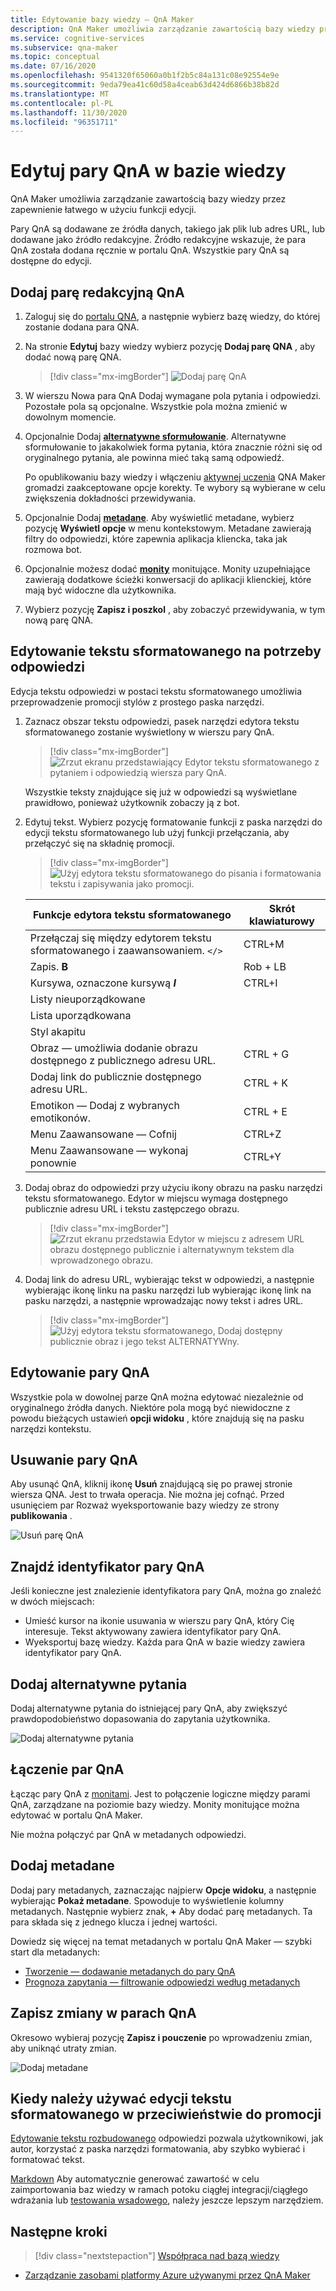 ```yaml
---
title: Edytowanie bazy wiedzy — QnA Maker
description: QnA Maker umożliwia zarządzanie zawartością bazy wiedzy przez zapewnienie łatwego w użyciu funkcji edycji.
ms.service: cognitive-services
ms.subservice: qna-maker
ms.topic: conceptual
ms.date: 07/16/2020
ms.openlocfilehash: 9541320f65060a0b1f2b5c84a131c08e92554e9e
ms.sourcegitcommit: 9eda79ea41c60d58a4ceab63d424d6866b38b82d
ms.translationtype: MT
ms.contentlocale: pl-PL
ms.lasthandoff: 11/30/2020
ms.locfileid: "96351711"
---
```

# <a name="edit-qna-pairs-in-your-knowledge-base"></a>Edytuj pary QnA w bazie wiedzy

QnA Maker umożliwia zarządzanie zawartością bazy wiedzy przez zapewnienie łatwego w użyciu funkcji edycji.

Pary QnA są dodawane ze źródła danych, takiego jak plik lub adres URL, lub dodawane jako źródło redakcyjne. Źródło redakcyjne wskazuje, że para QnA została dodana ręcznie w portalu QnA. Wszystkie pary QnA są dostępne do edycji.

<a name="add-an-editorial-qna-set"></a>

## <a name="add-an-editorial-qna-pair"></a>Dodaj parę redakcyjną QnA

1. Zaloguj się do [portalu QNA](https://www.qnamaker.ai/), a następnie wybierz bazę wiedzy, do której zostanie dodana para QNA.
1. Na stronie **Edytuj** bazy wiedzy wybierz pozycję **Dodaj parę QNA** , aby dodać nową parę QNA.

    > [!div class="mx-imgBorder"]
    > ![Dodaj parę QnA](../media/qnamaker-how-to-edit-kb/add-qnapair.png)

1. W wierszu Nowa para QnA Dodaj wymagane pola pytania i odpowiedzi. Pozostałe pola są opcjonalne. Wszystkie pola można zmienić w dowolnym momencie.

1. Opcjonalnie Dodaj **[alternatywne sformułowanie](../Quickstarts/add-question-metadata-portal.md#add-additional-alternatively-phrased-questions)**. Alternatywne sformułowanie to jakakolwiek forma pytania, która znacznie różni się od oryginalnego pytania, ale powinna mieć taką samą odpowiedź.

    Po opublikowaniu bazy wiedzy i włączeniu [aktywnej uczenia](use-active-learning.md) QNA Maker gromadzi zaakceptowane opcje korekty. Te wybory są wybierane w celu zwiększenia dokładności przewidywania.

1. Opcjonalnie Dodaj **[metadane](../Quickstarts/add-question-metadata-portal.md#add-metadata-to-filter-the-answers)**. Aby wyświetlić metadane, wybierz pozycję **Wyświetl opcje** w menu kontekstowym. Metadane zawierają filtry do odpowiedzi, które zapewnia aplikacja kliencka, taka jak rozmowa bot.

1. Opcjonalnie możesz dodać **[monity](multiturn-conversation.md)** monitujące. Monity uzupełniające zawierają dodatkowe ścieżki konwersacji do aplikacji klienckiej, które mają być widoczne dla użytkownika.

1. Wybierz pozycję **Zapisz i poszkol** , aby zobaczyć przewidywania, w tym nową parę QNA.

## <a name="rich-text-editing-for-answer"></a>Edytowanie tekstu sformatowanego na potrzeby odpowiedzi

Edycja tekstu odpowiedzi w postaci tekstu sformatowanego umożliwia przeprowadzenie promocji stylów z prostego paska narzędzi.

1. Zaznacz obszar tekstu odpowiedzi, pasek narzędzi edytora tekstu sformatowanego zostanie wyświetlony w wierszu pary QnA.

    > [!div class="mx-imgBorder"]
    > ![Zrzut ekranu przedstawiający Edytor tekstu sformatowanego z pytaniem i odpowiedzią wiersza pary QnA.](../media/qnamaker-how-to-edit-kb/rich-text-control-qna-pair-row.png)

    Wszystkie teksty znajdujące się już w odpowiedzi są wyświetlane prawidłowo, ponieważ użytkownik zobaczy ją z bot.

1. Edytuj tekst. Wybierz pozycję formatowanie funkcji z paska narzędzi do edycji tekstu sformatowanego lub użyj funkcji przełączania, aby przełączyć się na składnię promocji.

    > [!div class="mx-imgBorder"]
    > ![Użyj edytora tekstu sformatowanego do pisania i formatowania tekstu i zapisywania jako promocji.](../media/qnamaker-how-to-edit-kb/rich-text-display-image.png)

    |Funkcje edytora tekstu sformatowanego|Skrót klawiaturowy|
    |--|--|
    |Przełączaj się między edytorem tekstu sformatowanego i zaawansowaniem. `</>`|CTRL+M|
    |Zapis. **B**|Rob + LB|
    |Kursywa, oznaczone kursywą **_I_**|CTRL+I|
    |Listy nieuporządkowane||
    |Lista uporządkowana||
    |Styl akapitu||
    |Obraz — umożliwia dodanie obrazu dostępnego z publicznego adresu URL.|CTRL + G|
    |Dodaj link do publicznie dostępnego adresu URL.|CTRL + K|
    |Emotikon — Dodaj z wybranych emotikonów.|CTRL + E|
    |Menu Zaawansowane — Cofnij|CTRL+Z|
    |Menu Zaawansowane — wykonaj ponownie|CTRL+Y|

1. Dodaj obraz do odpowiedzi przy użyciu ikony obrazu na pasku narzędzi tekstu sformatowanego. Edytor w miejscu wymaga dostępnego publicznie adresu URL i tekstu zastępczego obrazu.


    > [!div class="mx-imgBorder"]
    > ![Zrzut ekranu przedstawia Edytor w miejscu z adresem URL obrazu dostępnego publicznie i alternatywnym tekstem dla wprowadzonego obrazu.](../media/qnamaker-how-to-edit-kb/add-image-url-alternate-text.png)

1. Dodaj link do adresu URL, wybierając tekst w odpowiedzi, a następnie wybierając ikonę linku na pasku narzędzi lub wybierając ikonę link na pasku narzędzi, a następnie wprowadzając nowy tekst i adres URL.

    > [!div class="mx-imgBorder"]
    > ![Użyj edytora tekstu sformatowanego, Dodaj dostępny publicznie obraz i jego tekst ALTERNATYWny.](../media/qnamaker-how-to-edit-kb/add-link-to-answer-rich-text-editor.png)

## <a name="edit-a-qna-pair"></a>Edytowanie pary QnA

Wszystkie pola w dowolnej parze QnA można edytować niezależnie od oryginalnego źródła danych. Niektóre pola mogą być niewidoczne z powodu bieżących ustawień **opcji widoku** , które znajdują się na pasku narzędzi kontekstu.

## <a name="delete-a-qna-pair"></a>Usuwanie pary QnA

Aby usunąć QnA, kliknij ikonę **Usuń** znajdującą się po prawej stronie wiersza QNA. Jest to trwała operacja. Nie można jej cofnąć. Przed usunięciem par Rozważ wyeksportowanie bazy wiedzy ze strony **publikowania** .

![Usuń parę QnA](../media/qnamaker-how-to-edit-kb/delete-qnapair.png)

## <a name="find-the-qna-pair-id"></a>Znajdź identyfikator pary QnA

Jeśli konieczne jest znalezienie identyfikatora pary QnA, można go znaleźć w dwóch miejscach:

* Umieść kursor na ikonie usuwania w wierszu pary QnA, który Cię interesuje. Tekst aktywowany zawiera identyfikator pary QnA.
* Wyeksportuj bazę wiedzy. Każda para QnA w bazie wiedzy zawiera identyfikator pary QnA.

## <a name="add-alternate-questions"></a>Dodaj alternatywne pytania

Dodaj alternatywne pytania do istniejącej pary QnA, aby zwiększyć prawdopodobieństwo dopasowania do zapytania użytkownika.

![Dodaj alternatywne pytania](../media/qnamaker-how-to-edit-kb/add-alternate-question.png)

## <a name="linking-qna-pairs"></a>Łączenie par QnA

Łącząc pary QnA z [monitami](multiturn-conversation.md). Jest to połączenie logiczne między parami QnA, zarządzane na poziomie bazy wiedzy. Monity monitujące można edytować w portalu QnA Maker.

Nie można połączyć par QnA w metadanych odpowiedzi.

## <a name="add-metadata"></a>Dodaj metadane

Dodaj pary metadanych, zaznaczając najpierw **Opcje widoku**, a następnie wybierając **Pokaż metadane**. Spowoduje to wyświetlenie kolumny metadanych. Następnie wybierz znak, **+** Aby dodać parę metadanych. Ta para składa się z jednego klucza i jednej wartości.

Dowiedz się więcej na temat metadanych w portalu QnA Maker — szybki start dla metadanych:
* [Tworzenie — dodawanie metadanych do pary QnA](../quickstarts/add-question-metadata-portal.md#add-metadata-to-filter-the-answers)
* [Prognoza zapytania — filtrowanie odpowiedzi według metadanych](../quickstarts/get-answer-from-knowledge-base-using-url-tool.md)

## <a name="save-changes-to-the-qna-pairs"></a>Zapisz zmiany w parach QnA

Okresowo wybieraj pozycję **Zapisz i pouczenie** po wprowadzeniu zmian, aby uniknąć utraty zmian.

![Dodaj metadane](../media/qnamaker-how-to-edit-kb/add-metadata.png)

## <a name="when-to-use-rich-text-editing-versus-markdown"></a>Kiedy należy używać edycji tekstu sformatowanego w przeciwieństwie do promocji

[Edytowanie tekstu rozbudowanego](#add-an-editorial-qna-set) odpowiedzi pozwala użytkownikowi, jak autor, korzystać z paska narzędzi formatowania, aby szybko wybierać i formatować tekst.

[Markdown](../reference-markdown-format.md) Aby automatycznie generować zawartość w celu zaimportowania baz wiedzy w ramach potoku ciągłej integracji/ciągłego wdrażania lub [testowania wsadowego](../index.yml), należy jeszcze lepszym narzędziem.

## <a name="next-steps"></a>Następne kroki

> [!div class="nextstepaction"]
> [Współpraca nad bazą wiedzy](../index.yml)

* [Zarządzanie zasobami platformy Azure używanymi przez QnA Maker](set-up-qnamaker-service-azure.md)